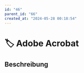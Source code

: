 ```yaml
---
id: "46"
parent_id: "66"
created_at: "2024-05-28 00:18:54"
---
```


# 🏷️ Adobe Acrobat

## Beschreibung

